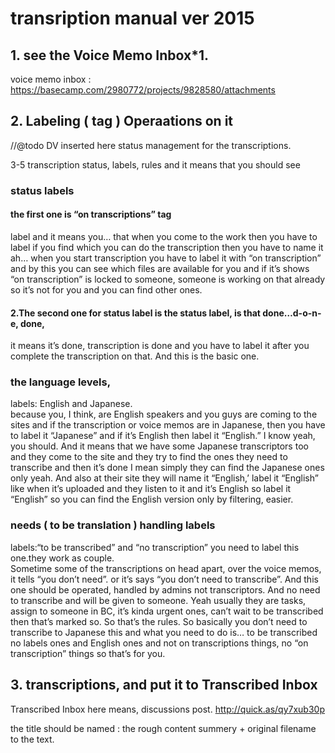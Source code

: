 
# transription manual ver 2015
## 1. see the Voice Memo Inbox*1.
voice memo inbox : 
https://basecamp.com/2980772/projects/9828580/attachments

## 2. Labeling ( tag ) Operaations on it
//@todo DV inserted here
status management for the transcriptions.

3-5 transcription status, labels, rules and it means that you should see
### status labels
#### the first one is “on transcriptions” tag  
label and it means you… that when you come to the work then you have to label if you find which you can do the transcription then you have to name it ah… when you start transcription you have to label it with “on transcription” and by this you can see which files are available for you and if it’s shows “on transcription” is locked to someone, someone is working on that already so it’s not for you and you can find other ones.   

#### 2.The second one for status label is the status label, is that done…d-o-n-e, done,  
  
it means it’s done, transcription is done and you have to label it after you complete the transcription on that. And this is the basic one.   

### the language levels, 
labels: English and Japanese.  
because you, I think, are English speakers and you guys are coming to the sites and if the transcription or voice memos are in Japanese, then you have to label it “Japanese” and if it’s English then label it “English.” I know yeah, you should. And it means that we have some Japanese transcriptors too and they come to the site and they try to find the ones they need to transcribe and then it’s done I mean simply they can find the Japanese ones only yeah. And also at their site they will name it “English,’ label it “English” like when it’s uploaded and they listen to it and it’s English so label it “English” so you can find the English version only by filtering, easier.   
  
### needs ( to be translation ) handling labels
labels:“to be transcribed” and “no transcription”
you need to label this one.they work as  couple.  
Sometime some of the transcriptions on head apart, over the voice memos, it tells “you don’t need”. or it’s says “you don’t need to transcribe”. 
And this one should be operated, handled by admins not transcriptors. And no need to transcribe and will be given to someone. 
Yeah usually they are tasks, assign to someone in BC, it’s kinda urgent ones, can’t wait to be transcribed then that’s marked so. So that’s the rules.
So basically you don’t need to transcribe to Japanese this and what you need to do is… to be transcribed no labels ones and English ones and not on transcriptions things, no “on transcription” things so that’s for you.




## 3. transcriptions, and put it to Transcribed Inbox
Transcribed Inbox here means, discussions post.
http://quick.as/qy7xub30p

the title should be named : the rough content summery + original filename to the text.

